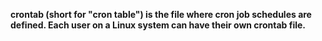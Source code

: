 **crontab (short for "cron table") is the file where cron job schedules are defined. Each user on a Linux system can have their own crontab file.**
